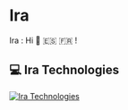 # Ira
Ira : Hi :wave: :es: :fr: !

## 💻 Ira Technologies
[![Ira Technologies](https://skillicons.dev/icons?i=googlecloud,terraform)](https://skillicons.dev)
